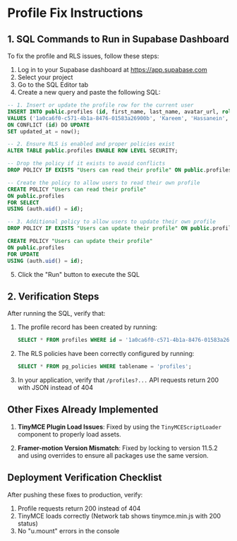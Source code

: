 # Profile Fix Instructions

## 1. SQL Commands to Run in Supabase Dashboard

To fix the profile and RLS issues, follow these steps:

1. Log in to your Supabase dashboard at https://app.supabase.com
2. Select your project
3. Go to the SQL Editor tab
4. Create a new query and paste the following SQL:

```sql
-- 1. Insert or update the profile row for the current user
INSERT INTO public.profiles (id, first_name, last_name, avatar_url, role)
VALUES ('1a0ca6f0-c571-4b1a-8476-01583a26900b', 'Kareem', 'Hassanein', null, 'admin')
ON CONFLICT (id) DO UPDATE 
SET updated_at = now();

-- 2. Ensure RLS is enabled and proper policies exist
ALTER TABLE public.profiles ENABLE ROW LEVEL SECURITY;

-- Drop the policy if it exists to avoid conflicts
DROP POLICY IF EXISTS "Users can read their profile" ON public.profiles;

-- Create the policy to allow users to read their own profile
CREATE POLICY "Users can read their profile"
ON public.profiles
FOR SELECT
USING (auth.uid() = id);

-- 3. Additional policy to allow users to update their own profile
DROP POLICY IF EXISTS "Users can update their profile" ON public.profiles;

CREATE POLICY "Users can update their profile"
ON public.profiles
FOR UPDATE
USING (auth.uid() = id);
```

5. Click the "Run" button to execute the SQL

## 2. Verification Steps

After running the SQL, verify that:

1. The profile record has been created by running:
   ```sql
   SELECT * FROM profiles WHERE id = '1a0ca6f0-c571-4b1a-8476-01583a26900b';
   ```

2. The RLS policies have been correctly configured by running:
   ```sql
   SELECT * FROM pg_policies WHERE tablename = 'profiles';
   ```

3. In your application, verify that `/profiles?...` API requests return 200 with JSON instead of 404

## Other Fixes Already Implemented

1. **TinyMCE Plugin Load Issues**: Fixed by using the `TinyMCEScriptLoader` component to properly load assets.

2. **Framer-motion Version Mismatch**: Fixed by locking to version 11.5.2 and using overrides to ensure all packages use the same version.

## Deployment Verification Checklist

After pushing these fixes to production, verify:

1. Profile requests return 200 instead of 404
2. TinyMCE loads correctly (Network tab shows tinymce.min.js with 200 status)
3. No "u.mount" errors in the console 